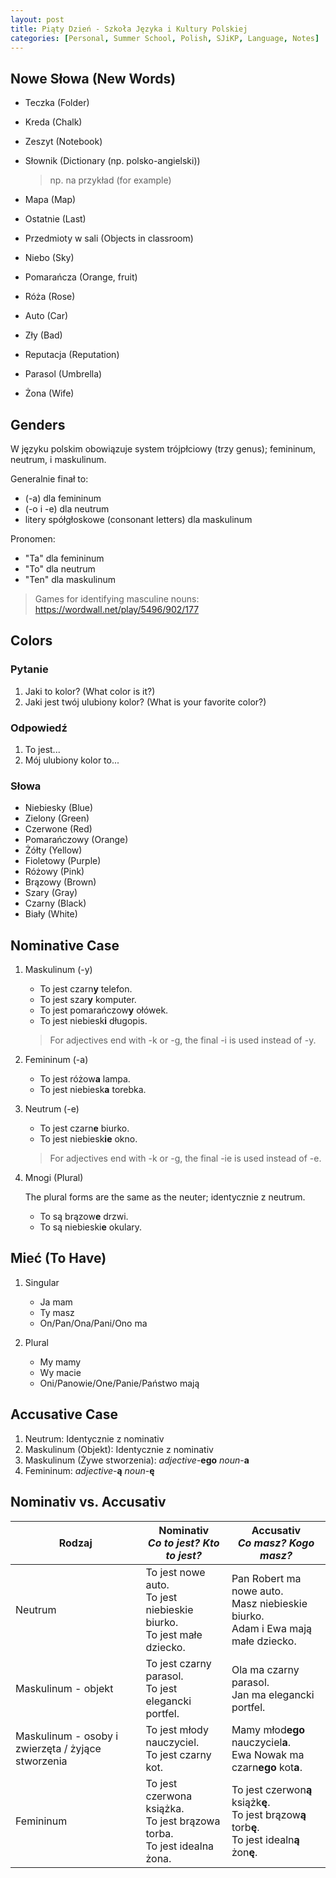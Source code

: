 ```yaml
---
layout: post
title: Piąty Dzień - Szkoła Języka i Kultury Polskiej
categories: [Personal, Summer School, Polish, SJiKP, Language, Notes]
---
```


## Nowe Słowa (New Words)

- Teczka (Folder)
- Kreda (Chalk)
- Zeszyt (Notebook)
- Słownik (Dictionary (np. polsko-angielski))

    > np. na przykład (for example)

- Mapa (Map)
- Ostatnie (Last)
- Przedmioty w sali (Objects in classroom)
- Niebo (Sky)
- Pomarańcza (Orange, fruit)
- Róża (Rose)
- Auto (Car)
- Zły (Bad)
- Reputacja (Reputation)
- Parasol (Umbrella)
- Żona (Wife)

## Genders

W języku polskim obowiązuje system trójpłciowy (trzy genus); femininum, neutrum, i maskulinum.

Generalnie finał to:

- (-a) dla femininum
- (-o i -e) dla neutrum
- litery spółgłoskowe (consonant letters) dla maskulinum

Pronomen:

- "Ta" dla femininum
- "To" dla neutrum
- "Ten" dla maskulinum

> Games for identifying masculine nouns: <https://wordwall.net/play/5496/902/177>

## Colors

### Pytanie

1. Jaki to kolor? (What color is it?)
2. Jaki jest twój ulubiony kolor? (What is your favorite color?)

### Odpowiedź

1. To jest...
2. Mój ulubiony kolor to...

### Słowa

- Niebiesky (Blue)
- Zielony (Green)
- Czerwone (Red)
- Pomarańczowy (Orange)
- Żółty (Yellow)
- Fioletowy (Purple)
- Różowy (Pink)
- Brązowy (Brown)
- Szary (Gray)
- Czarny (Black)
- Biały (White)

## Nominative Case

1. Maskulinum (-y)

    - To jest czarn**y** telefon.
    - To jest szar**y** komputer.
    - To jest pomarańczow**y** ołówek.
    - To jest niebiesk**i** długopis.

    > For adjectives end with -k or -g, the final -i is used instead of -y.

2. Femininum (-a)

    - To jest różow**a** lampa.
    - To jest niebiesk**a** torebka.

3. Neutrum (-e)

    - To jest czarn**e** biurko.
    - To jest niebiesk**ie** okno.

    > For adjectives end with -k or -g, the final -ie is used instead of -e.

4. Mnogi (Plural)

    The plural forms are the same as the neuter; identycznie z neutrum.

    - To są brązow**e** drzwi.
    - To są niebieski**e** okulary.

## Mieć (To Have)

1. Singular

    - Ja mam
    - Ty masz
    - On/Pan/Ona/Pani/Ono ma

2. Plural

    - My mamy
    - Wy macie
    - Oni/Panowie/One/Panie/Państwo mają

## Accusative Case

1. Neutrum: Identycznie z nominativ
2. Maskulinum (Objekt): Identycznie z nominativ
3. Maskulinum (Żywe stworzenia): _adjective_-**ego** _noun_-**a**
4. Femininum: _adjective_-**ą** _noun_-**ę**

## Nominativ vs. Accusativ

| Rodzaj                                             |                  **Nominativ**<br>_Co to jest? Kto to jest?_                 |                                **Accusativ**<br>_Co masz? Kogo masz?_                                |
|----------------------------------------------------|------------------------------------------------------------------------------|------------------------------------------------------------------------------------------------------|
| Neutrum                                            | To jest nowe auto.<br>To jest niebieskie biurko.<br>To jest małe dziecko.    | Pan Robert ma nowe auto.<br>Masz niebieskie biurko.<br>Adam i Ewa mają małe dziecko.                 |
| Maskulinum - objekt                                | To jest czarny parasol.<br>To jest elegancki portfel.                        | Ola ma czarny parasol.<br>Jan ma elegancki portfel.                                                  |
| Maskulinum - osoby i zwierzęta / żyjące stworzenia | To jest młody nauczyciel.<br>To jest czarny kot.                             | Mamy młod**ego** nauczyciel**a**.<br>Ewa Nowak ma czarn**ego** kot**a**.                             |
| Femininum                                          | To jest czerwona książka.<br>To jest brązowa torba.<br>To jest idealna żona. | To jest czerwon**ą** książk**ę**.<br>To jest brązow**ą** torb**ę**.<br>To jest idealn**ą** żon**ę**. |
